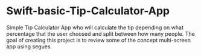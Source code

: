 # Swift-basic-Tip-Calculator-App
Simple Tip Calculator App who will calculate the tip depending on what percentage that the user choosed and split between how many people.  The goal of creating this project is to review some of the concept multi-screen app using segues.
